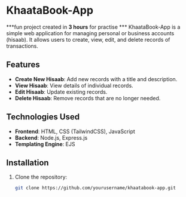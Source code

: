 # KhaataBook-App
***fun project created in **3 hours** for practise ***
KhaataBook-App is a simple web application for managing personal or business accounts (hisaab). It allows users to create, view, edit, and delete records of transactions.

## Features

- **Create New Hisaab**: Add new records with a title and description.
- **View Hisaab**: View details of individual records.
- **Edit Hisaab**: Update existing records.
- **Delete Hisaab**: Remove records that are no longer needed.

## Technologies Used

- **Frontend**: HTML, CSS (TailwindCSS), JavaScript
- **Backend**: Node.js, Express.js
- **Templating Engine**: EJS

## Installation

1. Clone the repository:
   ```sh
   git clone https://github.com/yourusername/khaatabook-app.git
